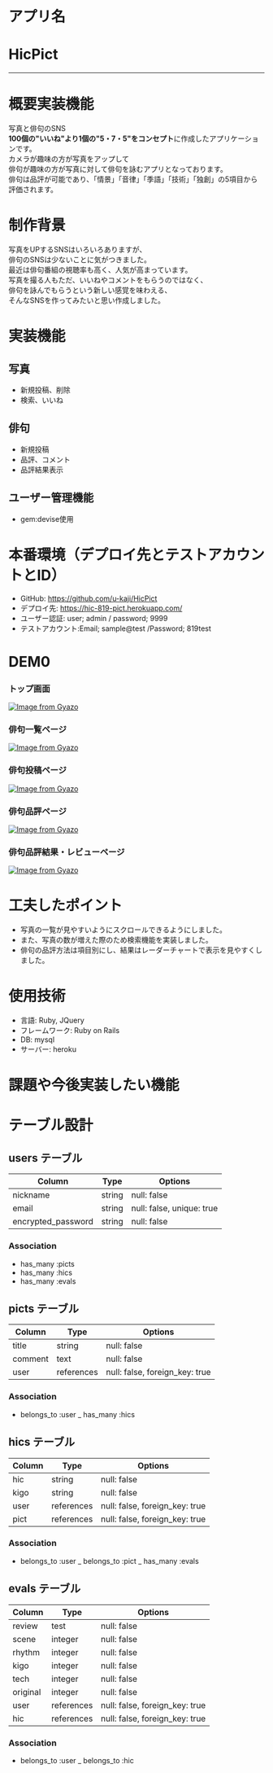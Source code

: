 # アプリ名
# HicPict
---

# 概要実装機能
写真と俳句のSNS  
**100個の"いいね"より1個の"5・7・5"をコンセプト**に作成したアプリケーションです。  
カメラが趣味の方が写真をアップして  
俳句が趣味の方が写真に対して俳句を詠むアプリとなっております。  
俳句は品評が可能であり、「情景」「音律」「季語」「技術」「独創」の5項目から評価されます。  

# 制作背景
写真をUPするSNSはいろいろありますが、  
俳句のSNSは少ないことに気がつきました。  
最近は俳句番組の視聴率も高く、人気が高まっています。  
写真を撮る人もただ、いいねやコメントをもらうのではなく、  
俳句を詠んでもらうという新しい感覚を味わえる、  
そんなSNSを作ってみたいと思い作成しました。  

# 実装機能
## 写真
- 新規投稿、削除  
- 検索、いいね
## 俳句
- 新規投稿
- 品評、コメント
- 品評結果表示
## ユーザー管理機能
- gem:devise使用

# 本番環境（デプロイ先とテストアカウントとID）
- GitHub: https://github.com/u-kaji/HicPict
- デプロイ先: https://hic-819-pict.herokuapp.com/
- ユーザー認証: user; admin / password; 9999
- テストアカウント:Email; sample@test /Password; 819test

# DEM0
### トップ画面
[![Image from Gyazo](https://i.gyazo.com/78f4c1cdc7d11d09702f30f46767a31f.png)](https://gyazo.com/78f4c1cdc7d11d09702f30f46767a31f)  
### 俳句一覧ページ
[![Image from Gyazo](https://i.gyazo.com/7c837f7a4b47308d96fa83273ac75612.png)](https://gyazo.com/7c837f7a4b47308d96fa83273ac75612)
### 俳句投稿ページ  
[![Image from Gyazo](https://i.gyazo.com/344e161f1b8bc43af938a668a1f5a674.png)](https://gyazo.com/344e161f1b8bc43af938a668a1f5a674)
### 俳句品評ページ
[![Image from Gyazo](https://i.gyazo.com/0fabdb180a23fff99d24ea5e096cefd0.png)](https://gyazo.com/0fabdb180a23fff99d24ea5e096cefd0)
### 俳句品評結果・レビューページ
[![Image from Gyazo](https://i.gyazo.com/3d33e33fc1b0bbfea9358cc5da761968.png)](https://gyazo.com/3d33e33fc1b0bbfea9358cc5da761968)
# 工夫したポイント
- 写真の一覧が見やすいようにスクロールできるようにしました。
- また、写真の数が増えた際のため検索機能を実装しました。
- 俳句の品評方法は項目別にし、結果はレーダーチャートで表示を見やすくしました。

# 使用技術
- 言語: Ruby, JQuery
- フレームワーク: Ruby on Rails
- DB: mysql
- サーバー: heroku

# 課題や今後実装したい機能

# テーブル設計

## users テーブル
|Column|Type|Options|  
|---|---|---|  
|nickname|string|null: false|  
|email|string|null: false, unique: true|  
|encrypted_password|string|null: false|  

### Association
- has_many :picts
- has_many :hics
- has_many :evals

## picts テーブル
|Column|Type|Options|
|---|---|---|
|title|string|null: false|
|comment|text|null: false|
|user|references|null: false, foreign_key: true|

### Association
- belongs_to :user
_ has_many :hics

## hics テーブル
|Column|Type|Options|
|---|---|---|
|hic|string|null: false|
|kigo|string|null: false|
|user|references|null: false, foreign_key: true|
|pict|references |null: false, foreign_key: true|

### Association
- belongs_to :user
_ belongs_to :pict
_ has_many :evals

## evals テーブル
|Column|Type|Options|
|---|---|---|
|review|test|null: false|
|scene|integer|null: false|
|rhythm|integer|null: false|
|kigo|integer|null: false|
|tech|integer|null: false|
|original|integer|null: false|
|user|references|null: false, foreign_key: true|
|hic|references|null: false, foreign_key: true|

### Association
- belongs_to :user
_ belongs_to :hic


